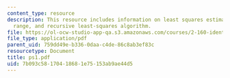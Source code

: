 ```yaml
---
content_type: resource
description: This resource includes information on least squares estimation, calibration
  range, and recursive least-squares algorithm.
file: https://ol-ocw-studio-app-qa.s3.amazonaws.com/courses/2-160-identification-estimation-and-learning-spring-2006/7b093c58170418681e75153ab9ae44d5_ps1.pdf
file_type: application/pdf
parent_uid: 759dd49e-b336-0daa-c4de-86c8ab3ef83c
resourcetype: Document
title: ps1.pdf
uid: 7b093c58-1704-1868-1e75-153ab9ae44d5
---
```

